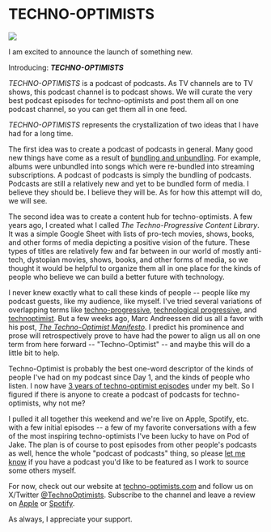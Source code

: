 # TECHNO-OPTIMISTS

[![](https://substackcdn.com/image/fetch/w_1456,c_limit,f_auto,q_auto:good,fl_progressive:steep/https%3A%2F%2Fsubstack-post-media.s3.amazonaws.com%2Fpublic%2Fimages%2Fe4de8b00-23b0-4cfa-bc8f-dc2b87ad6f86_1023x554.png)](https://substackcdn.com/image/fetch/f_auto,q_auto:good,fl_progressive:steep/https%3A%2F%2Fsubstack-post-media.s3.amazonaws.com%2Fpublic%2Fimages%2Fe4de8b00-23b0-4cfa-bc8f-dc2b87ad6f86_1023x554.png)

I am excited to announce the launch of something new.

Introducing: _**TECHNO-OPTIMISTS**_

 _TECHNO-OPTIMISTS_ is a podcast of podcasts. As TV channels are to TV shows, this podcast channel is to podcast shows. We will curate the very best podcast episodes for techno-optimists and post them all on one podcast channel, so you can get them all in one feed.

_TECHNO-OPTIMISTS_ represents the crystallization of two ideas that I have had for a long time.

The first idea was to create a podcast of podcasts in general. Many good new things have come as a result of [bundling and unbundling](https://hbr.org/2014/06/how-to-succeed-in-business-by-bundling-and-unbundling). For example, albums were unbundled into songs which were re-bundled into streaming subscriptions. A podcast of podcasts is simply the bundling of podcasts. Podcasts are still a relatively new and yet to be bundled form of media. I believe they should be. I believe they will be. As for how this attempt will do, we will see.

The second idea was to create a content hub for techno-optimists. A few years ago, I created what I called _The Techno-Progressive Content Library_. It was a simple Google Sheet with lists of pro-tech movies, shows, books, and other forms of media depicting a positive vision of the future. These types of titles are relatively few and far between in our world of mostly anti-tech, dystopian movies, shows, books, and other forms of media, so we thought it would be helpful to organize them all in one place for the kinds of people who believe we can build a better future with technology.

I never knew exactly what to call these kinds of people -- people like my podcast guests, like my audience, like myself. I've tried several variations of overlapping terms like [techno-progressive](https://x.com/0FJAKE/status/1304370293130104832?s=20), [technological ](https://x.com/0FJAKE/status/1349203260641570816?s=20)[progressive](https://x.com/0FJAKE/status/1342929684628176898?s=20), and [technoptimist](https://x.com/0FJAKE/status/1688364378834231296?s=20). But a few weeks ago, Marc Andreessen did us all a favor with his post, _[The Techno-Optimist Manifesto](https://a16z.com/the-techno-optimist-manifesto/)_. I predict his prominence and prose will retrospectively prove to have had the power to align us all on one term from here forward -- "Techno-Optimist" -- and maybe this will do a little bit to help.

Techno-Optimist is probably the best one-word descriptor of the kinds of people I've had on my podcast since Day 1, and the kinds of people who listen. I now have [3 years of techno-optimist episodes](https://podcasts.apple.com/us/podcast/pod-of-jake/id1525087226?uo=4) under my belt. So I figured if there is anyone to create a podcast of podcasts for techno-optimists, why not me?

I pulled it all together this weekend and we're live on Apple, Spotify, etc. with a few initial episodes -- a few of my favorite conversations with a few of the most inspiring techno-optimists I've been lucky to have on Pod of Jake. The plan is of course to post episodes from other people's podcasts as well, hence the whole "podcast of podcasts" thing, so please [let me know](mailto:jake@blogofjake.com) if you have a podcast you'd like to be featured as I work to source some others myself.

For now, check out our website at [techno-optimists.com](http://techno-optimists.com) and follow us on X/Twitter [@TechnoOptimists](https://twitter.com/TechnoOptimists). Subscribe to the channel and leave a review on [Apple](https://podcasts.apple.com/us/podcast/techno-optimists/id1717255313) or [Spotify](https://open.spotify.com/show/6oYKfi4nymGyWPXWQHpdYX?si=6dcf774cef8e4160).

As always, I appreciate your support.
